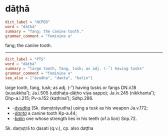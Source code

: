 # dāṭhā

``` toml
dict_label = "NCPED"
word = "dāṭhā"
summary = "fang; the canine tooth."
grammar_comment = "feminine a"
```

fang; the canine tooth.

--------------------

``` toml
dict_label = "PTS"
word = "dāṭhā"
summary = "large tooth, fang, tusk; as adj. (-˚) having tusks"
grammar_comment = "feminine a"
see_also = ["āvudha", "danta", "balin"]
```

large tooth, fang, tusk; as adj. (\-˚) having tusks or fangs DN.ii.18 (susukkha˚); Ja.i.505 (uddhaṭa\-dāṭho viya sappo); Ja.iv.245 (nikkhanta˚); Dhp\-a.i.215; Pv\-a.152 (kaṭhina˚); Sdhp.286.

* *\-[āvudha](āvudha.md)* [Sk. daṃṣṭrāyudha] using a tusk as his weapon Ja.v.172;
* *\-[danta](danta.md)* a canine tooth Kp\-a.44;
* *\-[balin](balin.md)* one whose strength lies in his teeth (of a lion) Snp.72.

Sk. daṃṣṭrā to ḍasati (q.v.), cp. also daṭṭha

